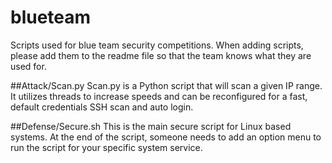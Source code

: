 blueteam
========

Scripts used for blue team security competitions. When adding scripts,
please add them to the readme file so that the team knows what they are
used for.

##Attack/Scan.py
Scan.py is a Python script that will scan a given IP range. It utilizes
threads to increase speeds and can be reconfigured for a fast, default
credentials SSH scan and auto login.

##Defense/Secure.sh
This is the main secure script for Linux based systems. At the end of the
script, someone needs to add an option menu to run the script for your
specific system service.
